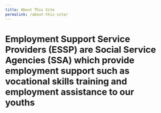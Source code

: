 ```yaml
---
title: About This Site
permalink: /about-this-site/
---
```


# Employment Support Service Providers (ESSP) are Social Service Agencies (SSA) which provide employment support such as vocational skills training and employment assistance to our youths
